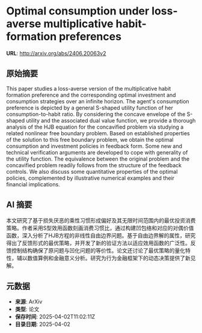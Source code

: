 # Optimal consumption under loss-averse multiplicative habit-formation preferences

**URL**: http://arxiv.org/abs/2406.20063v2

## 原始摘要

This paper studies a loss-averse version of the multiplicative habit
formation preference and the corresponding optimal investment and consumption
strategies over an infinite horizon. The agent's consumption preference is
depicted by a general S-shaped utility function of her consumption-to-habit
ratio. By considering the concave envelope of the S-shaped utility and the
associated dual value function, we provide a thorough analysis of the HJB
equation for the concavified problem via studying a related nonlinear free
boundary problem. Based on established properties of the solution to this free
boundary problem, we obtain the optimal consumption and investment policies in
feedback form. Some new and technical verification arguments are developed to
cope with generality of the utility function. The equivalence between the
original problem and the concavified problem readily follows from the structure
of the feedback controls. We also discuss some quantitative properties of the
optimal policies, complemented by illustrative numerical examples and their
financial implications.


## AI 摘要

本文研究了基于损失厌恶的乘性习惯形成偏好及其无限时间范围内的最优投资消费策略。作者采用S型效用函数刻画消费习惯比，通过构建凹包络和对应的对偶价值函数，深入分析了HJB方程的非线性自由边界问题。基于自由边界解的属性，研究得出了反馈形式的最优策略，并开发了新的验证方法以适应效用函数的广泛性。反馈控制结构确保了原问题与凹化问题的等价性。论文还讨论了最优策略的量化特性，辅以数值算例和金融意义分析。研究为行为金融框架下的动态决策提供了新见解。

## 元数据

- **来源**: ArXiv
- **类型**: 论文
- **保存时间**: 2025-04-02T11:02:11Z
- **目录日期**: 2025-04-02
